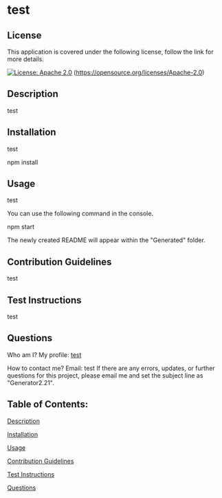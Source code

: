 # test

## License 

This application is covered under the following license,
follow the link for more details.

[![License: Apache 2.0](https://img.shields.io/badge/License-Apache_2.0-yellowgreen.svg)](https://opensource.org/licenses/Apache-2.0)
(https://opensource.org/licenses/Apache-2.0)
 


## Description
test

## Installation
test


npm install


## Usage
test

You can use the following command in the console.

npm start

The newly created README will appear within the "Generated" folder.


## Contribution Guidelines
test

## Test Instructions
test

## Questions
Who am I?
My profile: [test](github.com/test)

How to contact me?
Email: test
If there are any errors, updates, or further questions for this project, please
email me and set the subject line as "Generator2.21".

## Table of Contents:

[Description](#Description)

[Installation](#Installation)

[Usage](#Usage)

[Contribution Guidelines](#ContributionGuidelines)

[Test Instructions](#TestInstructions)

[Questions](#Questions)

